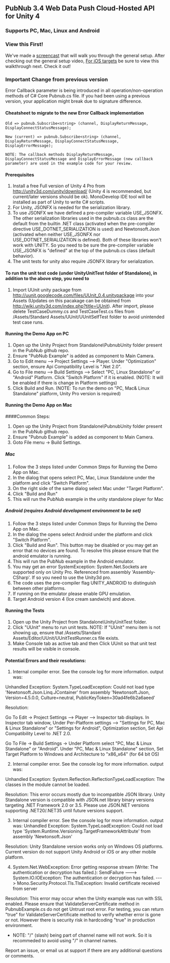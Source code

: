 ## PubNub 3.4 Web Data Push Cloud-Hosted API for Unity 4
### Supports PC, Mac, Linux and Android

### View this First!
We've made a [screencast](https://vimeo.com/69591819) that will walk you through the general setup. 
After checking out the general setup video, [For iOS targets](https://vimeo.com/71549964) be sure to view this walkthrough next. Check it out!

### Important Change from previous version
Error Callback parameter is being introduced in all operation/non-operation methods of C# Core Pubnub.cs file. 
If you had been using a previous version, your application might break due to signature difference.

#### Cheatsheet to migrate to the new Error Callback implementation

```
Old => pubnub.Subscribe<string> (channel, DisplayReturnMessage, DisplayConnectStatusMessage);

New (current) => pubnub.Subscribe<string> (channel, DisplayReturnMessage, DisplayConnectStatusMessage, DisplayErrorMessage);

NOTE: The callback methods DisplayReturnMessage, DisplayConnectStatusMessage and DisplayErrorMessage (new callback parameter) are used in the example code for your review.

```

#### Prerequisites
1. Install a free Full version of Unity 4 Pro from http://unity3d.com/unity/download/ (Unity 4 is recommended, but current/later versions should be ok). MonoDevelop IDE tool will be installed as part of Unity to write C# scripts.
2. For Unity, JSONFX is needed for the serialization library. 
3. To use JSONFX we have defined a pre-compiler variable USE_JSONFX. The other serialization libraries used in the pubnub.cs class are the default from the builtin .NET class (activated when the pre-compiler directive USE_DOTNET_SERIALIZATION is used) and Newtonsoft.Json (activated when neither USE_JSONFX nor USE_DOTNET_SERIALIZATION is defined). Both of these libraries won't work with UNITY. So you need to be sure the pre-compiler variable USE_JSONFX is "defined" at the top of the pubnub.cs class (default behavior).
3. The unit tests for unity also require JSONFX library for serialization.

#### To run the unit test code (under UnityUnitTest folder of Standalone), in addition to the above step, you need to 
1. Import UUnit unity package from http://uunit.googlecode.com/files/UUnit_0.4.unitypackage into your Assets (Updates on this pacakage can be obtained from http://wiki.unity3d.com/index.php?title=UUnit). After import, please delete TestCaseDummy.cs and TestCaseTest.cs files from /Assets/Standard Assets/UUnit/UUnitSelfTest folder to avoid unintended test case runs.
   

#### Running the Demo App on PC

1. Open up the Unity Project from Standalone\PubnubUnity folder present in the PubNub github repo.
2. Ensure "PubNub Example" is added as component to Main Camera.
3. Go to Edit menu --> Project Settings --> Player. 
   Under "Optimization" section, ensure Api Compatibility Level is ".Net 2.0".
4. Go to File menu --> Build Settings --> Select "PC, Linux Standalone" or "Android" Platform.
   Click "Switch Platform" if it is enabled. (NOTE: It will be enabled if there is change in Platform settings)
5. Click Build and Run. (NOTE: To run the demo on "PC, Mac& Linux Standalone" platform, Unity Pro version is required)

#### Running the Demo App on Mac
####Common Steps:

1. Open up the Unity Project from Standalone\PubnubUnity folder present in the PubNub github repo.
2. Ensure "Pubnub Example" is added as component to Main Camera.
3. Goto File menu -> Build Settings.

##### Mac 

1. Follow the 3 steps listed under Common Steps for Running the Demo App on Mac.
2. In the dialog that opens select PC, Mac, Linux Standalone under the platform and click "Switch Platform".
3. On the right side of the same dialog select Mac under "Target Platform".
4. Click "Build and Run"
5. This will run the PubNub example in the unity standalone player for Mac

##### Android (requires Android development environment to be set)

1. Follow the 3 steps listed under Common Steps for Running the Demo App on Mac.
2. In the dialog the opens select Android under the platform and click "Switch Platform".
3. Click "Build and Run". This button may be disabled or you may get an error that no devices are found. To resolve this please ensure that the android emulator is running.
4. This will run the PubNub example in the Android emulator. 
5. You may get an error SystemException: System.Net.Sockets are supported only on Unity Pro. Referenced from assembly 'Assembly-CSharp'. If so you need to use the Unity3d pro.
6. The code uses the pre-compiler flag UNITY_ANDROID to distinguish between other platforms.
7. If running on the emulator please enable GPU emulation.
8. Target Android version 4 (Ice cream sandwich) and above.


#### Running the Tests

1. Open up the Unity Project from Standalone\UnityUnitTest folder.
2. Click "UUnit" menu to run unit tests. NOTE: If "UUnit" menu item is not showing up, ensure that /Assets/Standard Assets/Editor/UUnit/UUnitTestRunner.cs file exists.
3. Make Console tab as active tab and then Click UUnit so that unit test results will be visible in console.

#### Potential Errors and their resolutions:

1) Internal compiler error. See the console log for more information. output was:

Unhandled Exception: System.TypeLoadException: Could not load type 'Newtonsoft.Json.Linq.JContainer' from assembly 'Newtonsoft.Json, Version=4.5.0.0, Culture=neutral, PublicKeyToken=30ad4fe6b2a6aeed'

Resolution:

Go To Edit -> Project Settings --> Player --> Inspector tab displays.
In Inspector tab window, Under  Per-Platform settings --> "Settings for PC, Mac & Linux Standalone" or "Settings for Android", Optimization section, Set Api Compatibility Level to .NET 2.0.

Go To File -> Build Settings -> Under Platform select "PC, Mac & Linux Standalone" or "Android". 
Under "PC, Mac & Linux Standalone" section, Set Target Platform to Windows and Architecture to "x86_x64" (for 64 bit OS)



2) Internal compiler error. See the console log for more information. output was:

Unhandled Exception: System.Reflection.ReflectionTypeLoadException: The classes in the module cannot be loaded.


Resolution: This error occurs mostly due to incompatible JSON library. Unity Standalone version is compatible with JSON.net library binary versions targeting .NET Framework 2.0 or 3.5. Please use JSON.NET versions supporting .NET20/.NET35 until future versions support.


3) Internal compiler error. See the console log for more information. output was:
Unhandled Exception: System.TypeLoadException: Could not load type 'System.Runtime.Versioning.TargetFrameworkAttribute' from assembly 'Newtonsoft.Json'

Resolution: Unity Standalone version works only on Windows OS platforms. Current version do not support Unity Android or iOS or any other mobile platform.

4) System.Net.WebException: Error getting response stream (Write: The authentication or decryption has failed.): SendFailure ---> System.IO.IOException: The authentication or decryption has failed. ---> Mono.Security.Protocol.Tls.TlsException: Invalid certificate received from server

Resolution: This error may occur when the Unity example was run with SSL enabled. Please ensure that ValidateServerCertificate method in PubnubExample.cs do not get Untrust root error. For testing, you can return "true" for ValidateServerCertificate method to verify whether error is gone or not. However there is security risk in hardcoding "true" in production environment.

* NOTE: "/" (slash) being part of channel name will not work. So it is recommeded to avoid using "/" in channel names.

Report an issue, or email us at support if there are any additional questions or comments.
